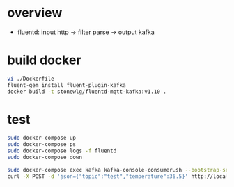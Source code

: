 # overview
- fluentd: input http -> filter parse -> output kafka

# build docker
```bash
vi ./Dockerfile
fluent-gem install fluent-plugin-kafka
docker build -t stonewlg/fluentd-mqtt-kafka:v1.10 .
```

# test
```sh
sudo docker-compose up
sudo docker-compose ps
sudo docker-compose logs -f fluentd
sudo docker-compose down

sudo docker-compose exec kafka kafka-console-consumer.sh --bootstrap-server kafka:9092 --topic test
curl -X POST -d 'json={"topic":"test","temperature":36.5}' http://localhost:9880/app.log
```